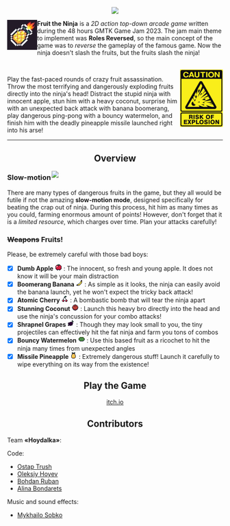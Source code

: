 <p align="center"><img src="logo_hr_text.png" align="center" width=256></p>

<img src="icon.PNG" width=70 align="left"> **Fruit the Ninja** is a _2D action top-down arcade game_ written during the 48 hours GMTK Game Jam 2023. The jam main theme to implement was **Roles Reversed**, so the main concept of the game was to _reverse_ the gameplay of the famous game. Now the ninja doesn't slash the fruits, but the fruits slash the ninja!

<br>

<img src="assets/readme/explosion.jpg" width=100 align="right">

Play the fast-paced rounds of crazy fruit assassination. Throw the most terrifying and dangerously exploding fruits directly into the ninja's head! Distract the stupid ninja with innocent apple, stun him with a heavy coconut, surprise him with an unexpected back attack with banana boomerang, play dangerous ping-pong with a bouncy watermelon, and finish him with the deadly pineapple missile launched right into his arse!

---

<h2 align="center">Overview</h2>


<img src="assets/readme/slowmo_combo_crop.gif" width=400 align="right">

### Slow-motion

There are many types of dangerous fruits in the game, but they all would be futile if not the amazing **slow-motion mode**, designed specifically for beating the crap out of ninja. During this process, hit him as many times as you could, farming enormous amount of points! However, don't forget that it is a _limited resource_, which charges over time. Plan your attacks carefully!

### ~~Weapons~~ Fruits!

Please, be extremely careful with those bad boys:

- [x] **Dumb Apple** ![](assets/fruits/Apple.png) : The innocent, so fresh and young apple. It does not know it will be your main distraction
- [x] **Boomerang Banana** ![](assets/fruits/Banana.png) : As simple as it looks, the ninja can easily avoid the banana launch, yet he won't expect the tricky back attack!
- [x] **Atomic Cherry** ![](assets/fruits/Cherry.png) : A bombastic bomb that will tear the ninja apart
- [x] **Stunning Coconut** ![](assets/fruits/Coconut.png) : Launch this heavy bro directly into the head and use the ninja's concussion for your combo attacks!
- [x] **Shrapnel Grapes** ![](assets/fruits/Grape.png) : Though they may look small to you, the tiny projectiles can effectively hit the fat ninja and farm you tons of combos
- [x] **Bouncy Watermelon** ![](assets/fruits/Watermelon.png) : Use this based fruit as a ricochet to hit the ninja many times from unexpected angles
- [x] **Missile Pineapple** ![](assets/fruits/Pineapple.png) : Extremely dangerous stuff! Launch it carefully to wipe everything on its way from the existence!

<h2 align="center">Play the Game</h2>

<p align="center"><a href="https://ade0n.itch.io/fruit-the-ninja">itch.io</a></p>

<h2 align="center">Contributors</h2>

Team **«Hoydalka»**:

Code:
* [Ostap Trush](https://github.com/Adeon18)
* [Oleksiy Hoyev](https://github.com/alexg-lviv)
* [Bohdan Ruban](https://github.com/iamthewalrus67)
* [Alina Bondarets](https://github.com/alorthius)

Music and sound effects:
* [Mykhailo Sobko](https://github.com/myrimur)
